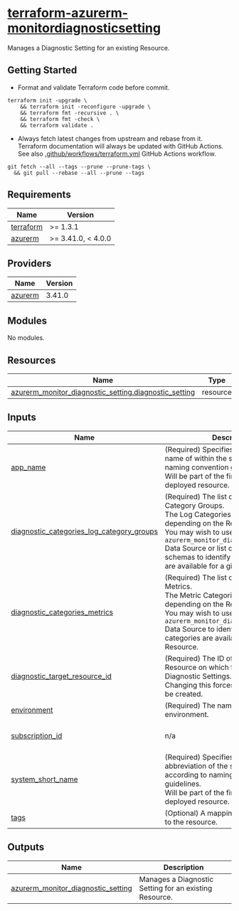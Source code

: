 # [terraform-azurerm-monitordiagnosticsetting](https://registry.terraform.io/providers/hashicorp/azurerm/latest/docs/resources/monitor_diagnostic_setting)

Manages a Diagnostic Setting for an existing Resource.

## Getting Started

- Format and validate Terraform code before commit.

```shell
terraform init -upgrade \
    && terraform init -reconfigure -upgrade \
    && terraform fmt -recursive . \
    && terraform fmt -check \
    && terraform validate .
```

- Always fetch latest changes from upstream and rebase from it. Terraform documentation will always be updated with GitHub Actions. See also [.github/workflows/terraform.yml](.github/workflows/terraform.yml) GitHub Actions workflow.

```shell
git fetch --all --tags --prune --prune-tags \
  && git pull --rebase --all --prune --tags
```

<!-- BEGIN_TF_DOCS -->
## Requirements

| Name | Version |
|------|---------|
| <a name="requirement_terraform"></a> [terraform](#requirement\_terraform) | >= 1.3.1 |
| <a name="requirement_azurerm"></a> [azurerm](#requirement\_azurerm) | >= 3.41.0, < 4.0.0 |

## Providers

| Name | Version |
|------|---------|
| <a name="provider_azurerm"></a> [azurerm](#provider\_azurerm) | 3.41.0 |

## Modules

No modules.

## Resources

| Name | Type |
|------|------|
| [azurerm_monitor_diagnostic_setting.diagnostic_setting](https://registry.terraform.io/providers/hashicorp/azurerm/latest/docs/resources/monitor_diagnostic_setting) | resource |

## Inputs

| Name | Description | Type | Default | Required |
|------|-------------|------|---------|:--------:|
| <a name="input_app_name"></a> [app\_name](#input\_app\_name) | (Required) Specifies the application name of within the system according to naming convention guidelines.<br>  Will be part of the final name of the deployed resource. | `string` | n/a | yes |
| <a name="input_diagnostic_categories_log_category_groups"></a> [diagnostic\_categories\_log\_category\_groups](#input\_diagnostic\_categories\_log\_category\_groups) | (Required) The list of Diagnostic Log Category Groups.<br>  The Log Categories available vary depending on the Resource being used.<br>  You may wish to use the `azurerm_monitor_diagnostic_categories` Data Source or list of service specific schemas to identify which categories are available for a given Resource. | `list(string)` | n/a | yes |
| <a name="input_diagnostic_categories_metrics"></a> [diagnostic\_categories\_metrics](#input\_diagnostic\_categories\_metrics) | (Required) The list of Diagnostic Metrics.<br>  The Metric Categories available vary depending on the Resource being used.<br>  You may wish to use the `azurerm_monitor_diagnostic_categories` Data Source to identify which categories are available for a given Resource. | `list(string)` | n/a | yes |
| <a name="input_diagnostic_target_resource_id"></a> [diagnostic\_target\_resource\_id](#input\_diagnostic\_target\_resource\_id) | (Required) The ID of an existing Resource on which to configure Diagnostic Settings.<br>  Changing this forces a new resource to be created. | `string` | n/a | yes |
| <a name="input_environment"></a> [environment](#input\_environment) | (Required) The name of the environment. | `string` | n/a | yes |
| <a name="input_subscription_id"></a> [subscription\_id](#input\_subscription\_id) | n/a | `string` | `"00000000-0000-0000-0000-000000000000"` | no |
| <a name="input_system_short_name"></a> [system\_short\_name](#input\_system\_short\_name) | (Required) Specifies the short abbreviation of the system name according to naming convention guidelines.<br>  Will be part of the final name of the deployed resource. | `string` | n/a | yes |
| <a name="input_tags"></a> [tags](#input\_tags) | (Optional) A mapping of tags to assign to the resource. | `map(string)` | `{}` | no |

## Outputs

| Name | Description |
|------|-------------|
| <a name="output_azurerm_monitor_diagnostic_setting"></a> [azurerm\_monitor\_diagnostic\_setting](#output\_azurerm\_monitor\_diagnostic\_setting) | Manages a Diagnostic Setting for an existing Resource. |
<!-- END_TF_DOCS -->
